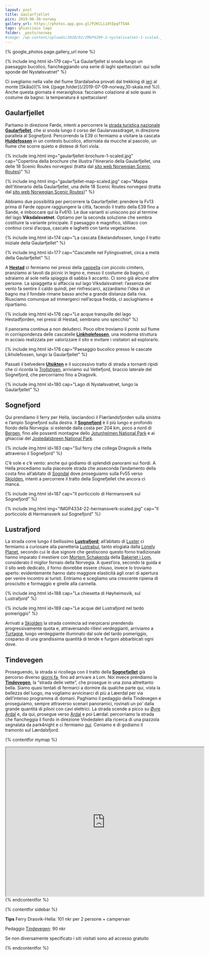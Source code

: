 ```yaml
---
layout: post
title: Gaularfjellet
pics: 2019-06-30-norway
gallery_url: https://photos.app.goo.gl/P2KCLi1dtEpqfT54A
tags: ghiacciaio lago
folder: _posts/norway
#image: /wp-content/uploads/2020/02/IMGP4299-2-nystølsvatnet-1-scaled.jpg
---
```


{% google_photos page.gallery_url none %}

{% include img.html id=179 cap="La Gaularfjellet si snoda lungo un paesaggio bucolico, fiancheggiando una serie di laghi spettacolari: qui sulle sponde del Nystølsvatnet" %}

Ci svegliamo nella valle del fiume Stardalselva provati dal trekking di [ieri](http://www.van42.org/2019/07/09/monte-skala/) al monte [Skåla]({% link {{page.folder}}/2019-07-09-norway_10-skala.md %}). Anche questa giornata è meravigliosa: facciamo colazione al sole quasi in costume da bagno: la temperatura è spettacolare!

## Gaularfjellet

Partiamo in direzione Førde, intenti a percorrere la [strada turistica nazionale](https://www.nasjonaleturistveger.no/en/routes) **[Gaularfjellet](https://www.nasjonaleturistveger.no/en/routes/gaularfjellet)**, che si snoda lungo il corso del Gaularvassdraget, in direzione parallela al Sognefjord. Percorrendo la E39 ci fermiamo a visitare la cascata **[Huldefossen](http://www.europeanwaterfalls.com/waterfalls/huldefossen/)** in un contesto bucolico, attorniata da mucche al pascolo, un fiume che scorre quieto e distese di fiori viola.

{% include img.html img="gaularfjellet-brochure-1-scaled.jpg"  cap="Copertina della brochure che illustra l'itinerario della Gaularfjellet, una delle 18 Scenic Routes norvegesi (tratta dal [sito web Norwegian Scenic Routes](https://www.nasjonaleturistveger.no/en/routes/gaularfjellet))" %}

{% include img.html img="gaularfjellet-map-scaled.jpg"  cap="Mappa dell'itinerario della Gaularfjellet, una delle 18 Scenic Routes norvegesi (tratta dal [sito web Norwegian Scenic Routes](https://www.nasjonaleturistveger.no/en/routes/gaularfjellet))" %}

Abbiamo due possibilità per percorrere la Gaurlarfjellet: prendere la Fv13 prima di Førde oppure raggiungere la città, facendo il tratto della E39 fino a Sande, e imboccare qui la Fv610. Le due varianti si uniscono poi al termine del lago **Viksdalsvatnet**. Optiamo per la seconda soluzione che sembra costituire la variante principale. Il paesaggio è magnifico, idilliaco con continui corsi d’acqua, cascate e laghetti con tanta vegetazione.

{% include img.html id=174 cap="La cascata Eikelandsfossen, lungo il tratto iniziale della Gaularfjellet" %}

{% include img.html id=177 cap="Cascatelle nel Fylingsvatnet, circa a metà della Gaularfjellet" %}

A [**Hestad**](https://www.visitnorway.com/listings/hestad-chapel/174393/) ci fermiamo nei pressi della [cappella](https://www.nasjonaleturistveger.no/en/routes/gaularfjellet?attraction=Hestad%20kapell) con piccolo cimitero, pranziamo ai tavoli da picnic in legno e, messo il costume da bagno, ci sdraiamo al sole nella spiaggia di sabbia lì accanto. Ci sono già alcune altre persone. La spiaggetta si affaccia sul lago Viksdalsvatnet: l’assenza del vento fa sentire il caldo quindi, per rinfrescarci, azzardiamo l’idea di un bagno ma il fondale rimane basso anche a grande distanza dalla riva. Riusciamo comunque ad immergerci nell’acqua fredda, ci asciughiamo e ripartiamo.

{% include img.html id=176 cap="Le acque tranquille del lago Hestadfjorden, nei pressi di Hestad, sembrano uno specchio" %}

Il panorama continua a non deluderci. Poco oltre troviamo il ponte sul fiume in corrispondenza delle cascatelle **[Linkholefossen](https://www.nasjonaleturistveger.no/en/routes/gaularfjellet?attraction=Likholefossen)**, una moderna struttura in acciaio realizzata per valorizzare il sito e invitare i visitatori ad esplorarlo.

{% include img.html id=178 cap="Paesaggio bucolico presso le cascate Likholefossen, lungo la Gaularfjellet" %}

Passati il belvedere [**Utsikten**](https://www.nasjonaleturistveger.no/en/routes/gaularfjellet?attraction=Utsikten) e il successivo tratto di strada a tornanti ripidi che ci ricorda la [Trollstigen](http://www.van42.org/2019/07/06/trollstigen/), arriviamo sul Vetlefjord, braccio laterale del Sognefjord, che percorriamo fino a Dragsvik.

{% include img.html id=180 cap="Lago di Nystølsvatnet, lungo la Gaularfjellet" %}

## Sognefjord

Qui prendiamo il ferry per Hella, lasciandoci il Flærlandsfjorden sulla sinistra e l’ampio Sognefjord sulla destra. Il **[Sognefjord](https://en.sognefjord.no/)** è il più lungo e profondo fiordo della Norvegia: si estende dalla costa per 204 km, poco a nord di [Bergen](https://www.visitnorway.com/places-to-go/fjord-norway/bergen/), fino alle possenti montagne dello [Jotunheimen National Park](https://jotunheimen.com/en/) e ai ghiacciai del [Jostedalsbreen National Park](https://www.visitnorway.nl/listings/jostedalsbreen-national-park/5160/).

{% include img.html id=183 cap="Sul ferry che collega Dragsvik a Hella attraverso il Sognefjord" %}

C’è sole e c’è vento: anche qui godiamo di splendidi panorami sui fiordi. A Hella procediamo sulla piacevole strada che asseconda l’andamento della costa fino all’abitato di [Sogndal](https://en.sognefjord.no/fjord-villages/towns-and-villages/sogndal) dove proseguiamo sulla Fv55 verso [Skjolden](https://skjolden.com/en/), intenti a percorrere il tratto della Sognefjellet che ancora ci manca.

{% include img.html id=187 cap="Il porticciolo di Hermansverk sul Sognefjord" %}

{% include img.html img="IMGP4334-22-hermansverk-scaled.jpg" cap="Il porticciolo di Hermansverk sul Sognefjord" %}

## Lustrafjord

La strada corre lungo il bellissimo **[Lustrafjord](https://www.visitnorway.com/listings/the-lusterfjord-inland-towards-the-jotunheimen-mountains/5162/)**; all’abitato di [Luster](https://www.fjordnorway.com/places-to-go/luster-p905753) ci fermiamo a curiosare alla panetteria [Lustrabui](http://lustrabui.no/index.html), tanto elogiata dalla [Lonely Planet](https://shop.lonelyplanetitalia.it/prodotto/guida-di-viaggio-norvegia), secondo cui le due signore che gestiscono questo forno tradizionale hanno imparato il mestiere con [Mortem Schakenda](https://en.wikipedia.org/wiki/Morten_Schakenda) della [Bakeriet i Lom](https://www.bakerietilom.no/), considerato il miglior fornaio della Norvegia. A quest’ora, secondo la guida e il sito web dedicato, il forno dovrebbe essere chiuso, invece lo troviamo aperto: evidentemente hanno dato maggiore elasticità agli orari di apertura per venire incontro ai turisti. Entriamo e scegliamo una crescente ripiena di prosciutto e formaggio e girelle alla cannella.

{% include img.html id=188 cap="La chiesetta di Høyheimsvik, sul Lustrafjord" %}

{% include img.html id=189 cap="Le acque del Lustrafjord nel tardo pomeriggio" %}

Arrivati a [Skjolden](https://en.sognefjord.no/fjord-villages/towns-and-villages/skjolden) la strada comincia ad inerpicarsi prendendo progressivamente quota e, attraversando rilievi verdeggianti, arriviamo a [Turtagrø](https://www.visitnorway.com/listings/turtagr%C3%B8-nedre-dyrhaugsrygg-turtagr%C3%B8/9334/), luogo verdeggiante illuminato dal sole del tardo pomeriggio, cosparso di una grandissima quantità di tende e furgoni abbarbicati ogni dove.

## Tindevegen

Proseguendo, la strada si ricollega con il tratto della [**Sognefjellet**](https://www.nasjonaleturistveger.no/en/routes/sognefjellet) già percorso diverso [giorni fa](http://www.van42.org/2019/07/03/sognefjellet/), fino ad arrivare a Lom. Noi invece prendiamo la **[Tindevegen](https://www.en.tindevegen.no/)**, la “strada delle vette”, che prosegue in una zona altrettanto bella. Siamo quasi tentati di fermarci a dormire da qualche parte qui, vista la bellezza del luogo, ma vogliamo avvicinarci di più a Læerdal per via dell’intenso programma di domani. Paghiamo il pedaggio della Tindevegen e proseguiamo, sempre attraverso scenari panoramici, rovinati un po’ dalla grande quantità di piloni con cavi elettrici. La strada scende a picco su [Øvre Ardal](https://en.wikipedia.org/wiki/%C3%98vre_%C3%85rdal) e, da qui, prosegue verso [Ardal](https://www.visitnorway.com/listings/%C3%85rdal-tourist-information/10638/) e poi Lærdal: percorriamo la strada che fiancheggia il fiordo in direzione Vindedalen alla ricerca di una piazzola segnalata da park4night e ci fermiamo [qui](https://park4night.com/lieu/127464//vindedalen-unnamed-road/norway/l%C3%A6rdal-kommune#.XTf_XegzaUk). Ceniamo e di godiamo il tramonto sul Lærdalsfjord.

{% contentfor mymap %}
<iframe src="https://www.google.com/maps/d/u/0/embed?mid=1knyhH0_9PpBdXYp5X1RWp8-pwYuXtJZu" width="640" height="480"></iframe>
{% endcontentfor %}

{% contentfor sidebar %}

**Tips**
Ferry Drasvik-Hella: 101 nkr per 2 persone + campervan

Pedaggio [Tindevegen](https://www.tindevegen.no/): 90 nkr

Se non diversamente specificato i siti visitati sono ad accesso gratuito

{% endcontentfor %}